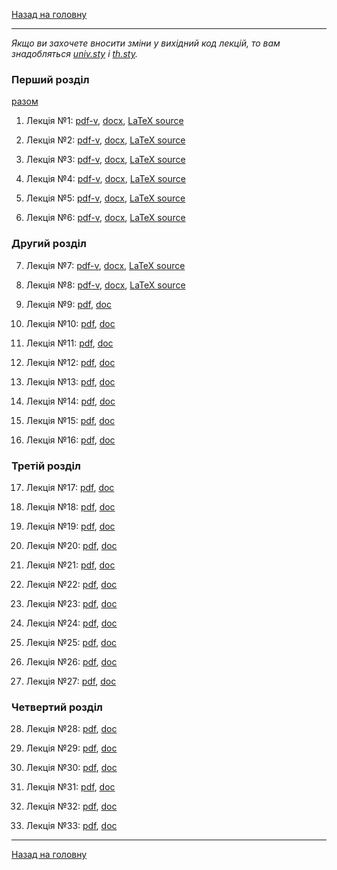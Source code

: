 <!--DEBUG-->

[Назад на головну](../README.md)

---

_Якщо ви захочете вносити зміни у вихідний код лекцій, то вам знадобляться [univ.sty](univ.sty) і [th.sty](th.sty)._

### Перший розділ

[разом](ch-1-v.pdf)

1. Лекція №1: [pdf-v](1-v.pdf), [docx](1.docx), [LaTeX source](1.tex)

2. Лекція №2: [pdf-v](2-v.pdf), [docx](2.docx), [LaTeX source](2.tex)

3. Лекція №3: [pdf-v](3-v.pdf), [docx](3.docx), [LaTeX source](3.tex)

4. Лекція №4: [pdf-v](4-v.pdf), [docx](4.docx), [LaTeX source](4.tex)

5. Лекція №5: [pdf-v](5-v.pdf), [docx](5.docx), [LaTeX source](5.tex)

6. Лекція №6: [pdf-v](6-v.pdf), [docx](6.docx), [LaTeX source](6.tex)

### Другий розділ

7. Лекція №7: [pdf-v](7-v.pdf), [docx](7.docx), [LaTeX source](7.tex)

8. Лекція №8: [pdf-v](8-v.pdf), [docx](8.docx), [LaTeX source](8.tex)

9. Лекція №9: [pdf](9.pdf), [doc](9.doc)

10. Лекція №10: [pdf](10.pdf), [doc](10.doc)

11. Лекція №11: [pdf](11.pdf), [doc](11.doc)

12. Лекція №12: [pdf](12.pdf), [doc](12.doc)

13. Лекція №13: [pdf](13.pdf), [doc](13.doc)

14. Лекція №14: [pdf](14.pdf), [doc](14.doc)

15. Лекція №15: [pdf](15.pdf), [doc](15.doc)

16. Лекція №16: [pdf](16.pdf), [doc](16.doc)

### Третій розділ

17. Лекція №17: [pdf](17.pdf), [doc](17.doc)

18. Лекція №18: [pdf](18.pdf), [doc](18.doc)

19. Лекція №19: [pdf](19.pdf), [doc](19.doc)

20. Лекція №20: [pdf](20.pdf), [doc](20.doc)

21. Лекція №21: [pdf](21.pdf), [doc](21.doc)

22. Лекція №22: [pdf](22.pdf), [doc](22.doc)

23. Лекція №23: [pdf](23.pdf), [doc](23.doc)

24. Лекція №24: [pdf](24.pdf), [doc](24.doc)

25. Лекція №25: [pdf](25.pdf), [doc](25.doc)

26. Лекція №26: [pdf](26.pdf), [doc](26.doc)

27. Лекція №27: [pdf](27.pdf), [doc](27.doc)

### Четвертий розділ

28. Лекція №28: [pdf](28.pdf), [doc](28.doc)

29. Лекція №29: [pdf](29.pdf), [doc](29.doc)

30. Лекція №30: [pdf](30.pdf), [doc](30.doc)

31. Лекція №31: [pdf](31.pdf), [doc](31.doc)

32. Лекція №32: [pdf](32.pdf), [doc](32.doc)

33. Лекція №33: [pdf](33.pdf), [doc](33.doc)

---

[Назад на головну](../README.md)
